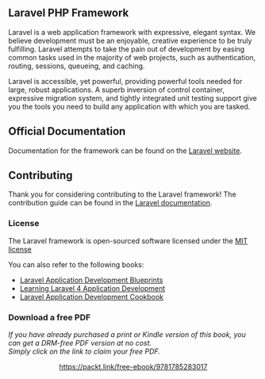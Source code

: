 ## Laravel PHP Framework

Laravel is a web application framework with expressive, elegant syntax. We believe development must be an enjoyable, creative experience to be truly fulfilling. Laravel attempts to take the pain out of development by easing common tasks used in the majority of web projects, such as authentication, routing, sessions, queueing, and caching.

Laravel is accessible, yet powerful, providing powerful tools needed for large, robust applications. A superb inversion of control container, expressive migration system, and tightly integrated unit testing support give you the tools you need to build any application with which you are tasked.

## Official Documentation

Documentation for the framework can be found on the [Laravel website](http://laravel.com/docs).

## Contributing

Thank you for considering contributing to the Laravel framework! The contribution guide can be found in the [Laravel documentation](http://laravel.com/docs/contributions).

### License

The Laravel framework is open-sourced software licensed under the [MIT license](http://opensource.org/licenses/MIT)

You can also refer to the following books:
* [Laravel Application Development Blueprints](https://www.packtpub.com/web-development/laravel-application-development-blueprints?utm_source=github&utm_medium=related&utm_campaign=9781783282111)
* [Learning Laravel 4 Application Development](https://www.packtpub.com/web-development/learning-laravel-4-application-development?utm_source=github&utm_medium=related&utm_campaign=9781783280575)
* [Laravel Application Development Cookbook](https://www.packtpub.com/web-development/laravel-application-development-cookbook?utm_source=github&utm_medium=related&utm_campaign=9781782162827)
### Download a free PDF

 <i>If you have already purchased a print or Kindle version of this book, you can get a DRM-free PDF version at no cost.<br>Simply click on the link to claim your free PDF.</i>
<p align="center"> <a href="https://packt.link/free-ebook/9781785283017">https://packt.link/free-ebook/9781785283017 </a> </p>